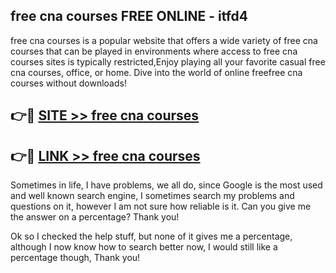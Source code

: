 ## free cna courses FREE ONLINE - itfd4

free cna courses is a popular website that offers a wide variety of free cna courses that can be played in environments where access to free cna courses sites is typically restricted,Enjoy playing all your favorite casual free cna courses, office, or home. Dive into the world of online freefree cna courses without downloads!

## 👉🔴 [SITE >> free cna courses](http://news.freeplayer.one?title=free_cna_courses&ref=FRRE)

## 👉🔴 [LINK >> free cna courses](http://news.freeplayer.one?title=free_cna_courses&ref=FREE)

Sometimes in life, I have problems, we all do, since Google is the most used and well known search engine, I sometimes search my problems and questions on it, however I am not sure how reliable is it. Can you give me the answer on a percentage? Thank you!

Ok so I checked the help stuff, but none of it gives me a percentage, although I now know how to search better now, I would still like a percentage though, Thank you!